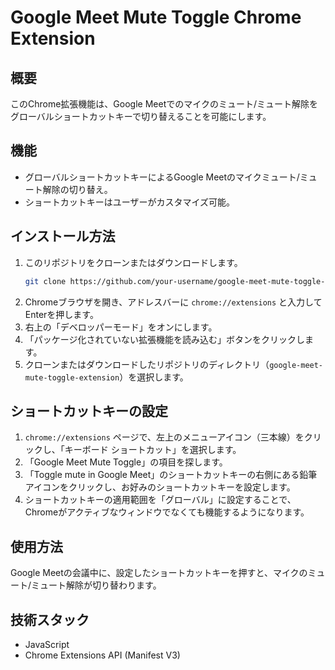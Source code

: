 # Google Meet Mute Toggle Chrome Extension

## 概要
このChrome拡張機能は、Google Meetでのマイクのミュート/ミュート解除をグローバルショートカットキーで切り替えることを可能にします。

## 機能
- グローバルショートカットキーによるGoogle Meetのマイクミュート/ミュート解除の切り替え。
- ショートカットキーはユーザーがカスタマイズ可能。

## インストール方法

1.  このリポジトリをクローンまたはダウンロードします。
    ```bash
    git clone https://github.com/your-username/google-meet-mute-toggle-extension.git
    ```
2.  Chromeブラウザを開き、アドレスバーに `chrome://extensions` と入力してEnterを押します。
3.  右上の「デベロッパーモード」をオンにします。
4.  「パッケージ化されていない拡張機能を読み込む」ボタンをクリックします。
5.  クローンまたはダウンロードしたリポジトリのディレクトリ（`google-meet-mute-toggle-extension`）を選択します。

## ショートカットキーの設定

1.  `chrome://extensions` ページで、左上のメニューアイコン（三本線）をクリックし、「キーボード ショートカット」を選択します。
2.  「Google Meet Mute Toggle」の項目を探します。
3.  「Toggle mute in Google Meet」のショートカットキーの右側にある鉛筆アイコンをクリックし、お好みのショートカットキーを設定します。
4.  ショートカットキーの適用範囲を「グローバル」に設定することで、Chromeがアクティブなウィンドウでなくても機能するようになります。

## 使用方法
Google Meetの会議中に、設定したショートカットキーを押すと、マイクのミュート/ミュート解除が切り替わります。

## 技術スタック
- JavaScript
- Chrome Extensions API (Manifest V3)
